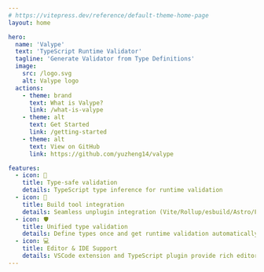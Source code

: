 ```yaml
---
# https://vitepress.dev/reference/default-theme-home-page
layout: home

hero:
  name: 'Valype'
  text: 'TypeScript Runtime Validator'
  tagline: 'Generate Validator from Type Definitions'
  image:
    src: /logo.svg
    alt: Valype logo
  actions:
    - theme: brand
      text: What is Valype?
      link: /what-is-valype
    - theme: alt
      text: Get Started
      link: /getting-started
    - theme: alt
      text: View on GitHub
      link: https://github.com/yuzheng14/valype

features:
  - icon: 🎯
    title: Type-safe validation
    details: TypeScript type inference for runtime validation
  - icon: 🔌
    title: Build tool integration
    details: Seamless unplugin integration (Vite/Rollup/esbuild/Astro/Farm/Nuxt/Rspack/Webpack)
  - icon: 🛡️
    title: Unified type validation
    details: Define types once and get runtime validation automatically
  - icon: 💻
    title: Editor & IDE Support
    details: VSCode extension and TypeScript plugin provide rich editor support for .valype.ts files
---
```


